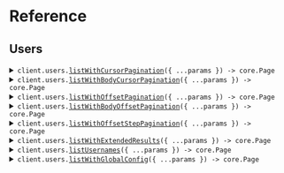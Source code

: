 # Reference
## Users
<details><summary><code>client.users.<a href="/src/api/resources/users/client/Client.ts">listWithCursorPagination</a>({ ...params }) -> core.Page<SeedPagination.User></code></summary>
<dl>
<dd>

#### 🔌 Usage

<dl>
<dd>

<dl>
<dd>

```typescript
await client.users.listWithCursorPagination({
    page: 1,
    perPage: 1,
    order: SeedPagination.Order.Asc,
    startingAfter: "string"
});

```
</dd>
</dl>
</dd>
</dl>

#### ⚙️ Parameters

<dl>
<dd>

<dl>
<dd>

**request:** `SeedPagination.ListUsersCursorPaginationRequest` 
    
</dd>
</dl>

<dl>
<dd>

**requestOptions:** `Users.RequestOptions` 
    
</dd>
</dl>
</dd>
</dl>


</dd>
</dl>
</details>

<details><summary><code>client.users.<a href="/src/api/resources/users/client/Client.ts">listWithBodyCursorPagination</a>({ ...params }) -> core.Page<SeedPagination.User></code></summary>
<dl>
<dd>

#### 🔌 Usage

<dl>
<dd>

<dl>
<dd>

```typescript
await client.users.listWithBodyCursorPagination({
    pagination: {
        cursor: "string"
    }
});

```
</dd>
</dl>
</dd>
</dl>

#### ⚙️ Parameters

<dl>
<dd>

<dl>
<dd>

**request:** `SeedPagination.ListUsersBodyCursorPaginationRequest` 
    
</dd>
</dl>

<dl>
<dd>

**requestOptions:** `Users.RequestOptions` 
    
</dd>
</dl>
</dd>
</dl>


</dd>
</dl>
</details>

<details><summary><code>client.users.<a href="/src/api/resources/users/client/Client.ts">listWithOffsetPagination</a>({ ...params }) -> core.Page<SeedPagination.User></code></summary>
<dl>
<dd>

#### 🔌 Usage

<dl>
<dd>

<dl>
<dd>

```typescript
await client.users.listWithOffsetPagination({
    page: 1,
    perPage: 1,
    order: SeedPagination.Order.Asc,
    startingAfter: "string"
});

```
</dd>
</dl>
</dd>
</dl>

#### ⚙️ Parameters

<dl>
<dd>

<dl>
<dd>

**request:** `SeedPagination.ListUsersOffsetPaginationRequest` 
    
</dd>
</dl>

<dl>
<dd>

**requestOptions:** `Users.RequestOptions` 
    
</dd>
</dl>
</dd>
</dl>


</dd>
</dl>
</details>

<details><summary><code>client.users.<a href="/src/api/resources/users/client/Client.ts">listWithBodyOffsetPagination</a>({ ...params }) -> core.Page<SeedPagination.User></code></summary>
<dl>
<dd>

#### 🔌 Usage

<dl>
<dd>

<dl>
<dd>

```typescript
await client.users.listWithBodyOffsetPagination({
    pagination: {
        page: 1
    }
});

```
</dd>
</dl>
</dd>
</dl>

#### ⚙️ Parameters

<dl>
<dd>

<dl>
<dd>

**request:** `SeedPagination.ListUsersBodyOffsetPaginationRequest` 
    
</dd>
</dl>

<dl>
<dd>

**requestOptions:** `Users.RequestOptions` 
    
</dd>
</dl>
</dd>
</dl>


</dd>
</dl>
</details>

<details><summary><code>client.users.<a href="/src/api/resources/users/client/Client.ts">listWithOffsetStepPagination</a>({ ...params }) -> core.Page<SeedPagination.User></code></summary>
<dl>
<dd>

#### 🔌 Usage

<dl>
<dd>

<dl>
<dd>

```typescript
await client.users.listWithOffsetStepPagination({
    page: 1,
    limit: 1,
    order: SeedPagination.Order.Asc
});

```
</dd>
</dl>
</dd>
</dl>

#### ⚙️ Parameters

<dl>
<dd>

<dl>
<dd>

**request:** `SeedPagination.ListUsersOffsetStepPaginationRequest` 
    
</dd>
</dl>

<dl>
<dd>

**requestOptions:** `Users.RequestOptions` 
    
</dd>
</dl>
</dd>
</dl>


</dd>
</dl>
</details>

<details><summary><code>client.users.<a href="/src/api/resources/users/client/Client.ts">listWithExtendedResults</a>({ ...params }) -> core.Page<SeedPagination.User></code></summary>
<dl>
<dd>

#### 🔌 Usage

<dl>
<dd>

<dl>
<dd>

```typescript
await client.users.listWithExtendedResults({
    cursor: "d5e9c84f-c2b2-4bf4-b4b0-7ffd7a9ffc32"
});

```
</dd>
</dl>
</dd>
</dl>

#### ⚙️ Parameters

<dl>
<dd>

<dl>
<dd>

**request:** `SeedPagination.ListUsersExtendedRequest` 
    
</dd>
</dl>

<dl>
<dd>

**requestOptions:** `Users.RequestOptions` 
    
</dd>
</dl>
</dd>
</dl>


</dd>
</dl>
</details>

<details><summary><code>client.users.<a href="/src/api/resources/users/client/Client.ts">listUsernames</a>({ ...params }) -> core.Page<string></code></summary>
<dl>
<dd>

#### 🔌 Usage

<dl>
<dd>

<dl>
<dd>

```typescript
await client.users.listUsernames({
    startingAfter: "string"
});

```
</dd>
</dl>
</dd>
</dl>

#### ⚙️ Parameters

<dl>
<dd>

<dl>
<dd>

**request:** `SeedPagination.ListUsernamesRequest` 
    
</dd>
</dl>

<dl>
<dd>

**requestOptions:** `Users.RequestOptions` 
    
</dd>
</dl>
</dd>
</dl>


</dd>
</dl>
</details>

<details><summary><code>client.users.<a href="/src/api/resources/users/client/Client.ts">listWithGlobalConfig</a>({ ...params }) -> core.Page<string></code></summary>
<dl>
<dd>

#### 🔌 Usage

<dl>
<dd>

<dl>
<dd>

```typescript
await client.users.listWithGlobalConfig({
    offset: 1
});

```
</dd>
</dl>
</dd>
</dl>

#### ⚙️ Parameters

<dl>
<dd>

<dl>
<dd>

**request:** `SeedPagination.ListWithGlobalConfigRequest` 
    
</dd>
</dl>

<dl>
<dd>

**requestOptions:** `Users.RequestOptions` 
    
</dd>
</dl>
</dd>
</dl>


</dd>
</dl>
</details>
